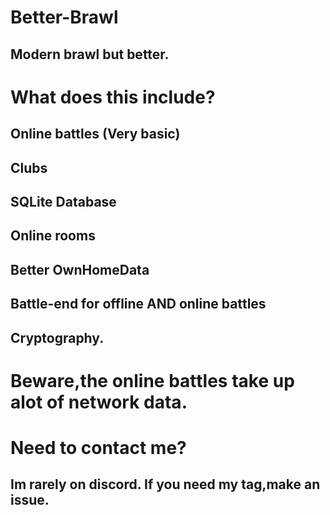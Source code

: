 # Better-Brawl
## Modern brawl but better.
# What does this include?
## Online battles (Very basic)
## Clubs
## SQLite Database
## Online rooms
## Better OwnHomeData
## Battle-end for offline AND online battles
## Cryptography.
# Beware,the online battles take up alot of network data.
# Need to contact me?
## Im rarely on discord. If you need my tag,make an issue.

